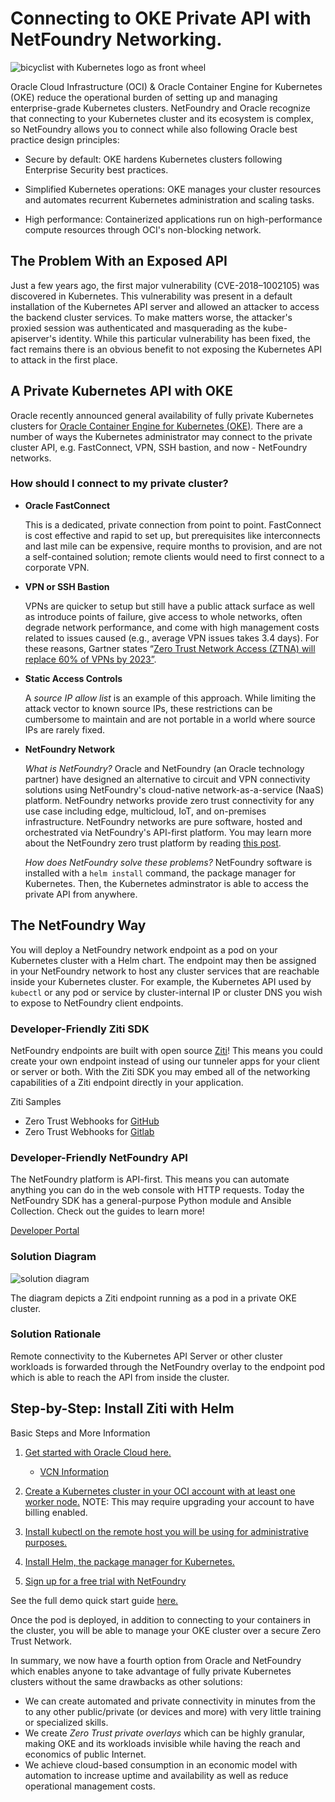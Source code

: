 
# Connecting to OKE Private API with NetFoundry Networking.

![bicyclist with Kubernetes logo as front wheel](basic/nfkubbiker.jpg)

Oracle Cloud Infrastructure (OCI) & Oracle Container Engine for Kubernetes (OKE) reduce the operational burden of setting up and managing enterprise-grade Kubernetes clusters. NetFoundry and Oracle recognize that connecting to your Kubernetes cluster and its ecosystem is complex, so NetFoundry allows you to connect while also following Oracle best practice design principles:

* Secure by default: OKE hardens Kubernetes clusters following Enterprise Security best practices.

* Simplified Kubernetes operations: OKE manages your cluster resources and automates recurrent Kubernetes administration and scaling tasks.

* High performance: Containerized applications run on high-performance compute resources through OCI's non-blocking network.

## The Problem With an Exposed API

Just a few years ago, the first major vulnerability (CVE-2018–1002105) was discovered in Kubernetes. This vulnerability was present in a default installation of the Kubernetes API server and allowed an attacker to access the backend cluster services. To make matters worse, the attacker's proxied session was authenticated and masquerading as the kube-apiserver's identity. While this particular vulnerability has been fixed, the fact remains there is an obvious benefit to not exposing the Kubernetes API to attack in the first place.

## A Private Kubernetes API with OKE

Oracle recently announced general availability of fully private Kubernetes clusters for [Oracle Container Engine for Kubernetes (OKE)](https://blogs.oracle.com/cloud-infrastructure/announcing-private-kubernetes-clusters). There are a number of ways the Kubernetes administrator may connect to the private cluster API, e.g. FastConnect, VPN, SSH bastion, and now - NetFoundry networks.

### How should I connect to my private cluster?

* **Oracle FastConnect** 

    This is a dedicated, private connection from point to point. FastConnect is cost effective and rapid to set up, but prerequisites like interconnects and last mile can be expensive, require months to provision, and are not a self-contained solution; remote clients would need to first connect to a corporate VPN.

* **VPN or SSH Bastion**

    VPNs are quicker to setup but still have a public attack surface as well as introduce points of failure, give access to whole networks, often degrade network performance, and come with high management costs related to issues caused (e.g., average VPN issues takes 3.4 days). For these reasons, Gartner states “[Zero Trust Network Access (ZTNA) will replace 60% of VPNs by 2023”](https://www.gartner.com/teamsiteanalytics/servePDF?g=/imagesrv/media-products/pdf/Qi-An-Xin/Qi-An-Xin-1-1OKONUN2.pdf).

* **Static Access Controls**

    A *source IP allow list* is an example of this approach. While limiting the attack vector to known source IPs, these restrictions can be cumbersome to maintain and are not portable in a world where source IPs are rarely fixed.

* **NetFoundry Network**

    *What is NetFoundry?* Oracle and NetFoundry (an Oracle technology partner) have designed an alternative to circuit and VPN connectivity solutions using NetFoundry's cloud-native network-as-a-service (NaaS) platform. NetFoundry networks provide zero trust connectivity for any use case including edge, multicloud, IoT, and on-premises infrastructure. NetFoundry networks are pure software, hosted and orchestrated via NetFoundry's API-first platform. You may learn more about the NetFoundry zero trust platform by reading [this post](https://blogs.oracle.com/cloud-infrastructure/zero-trust-network-access-with-netfoundry).
    
    *How does NetFoundry solve these problems?* NetFoundry software is installed with a `helm install` command, the package manager for Kubernetes. Then, the Kubernetes adminstrator is able to access the private API from anywhere.

## The NetFoundry Way

You will deploy a NetFoundry network endpoint as a pod on your Kubernetes cluster with a Helm chart. The endpoint may then be assigned in your NetFoundry network to host any cluster services that are reachable inside your Kubernetes cluster. For example, the Kubernetes API used by `kubectl` or any pod or service by cluster-internal IP or cluster DNS you wish to expose to NetFoundry client endpoints.

### Developer-Friendly Ziti SDK

NetFoundry endpoints are built with open source [Ziti](https://ziti.dev/)! This  means you could create your own endpoint instead of using our tunneler apps for your client or server or both. With the Ziti SDK you may embed all of the networking capabilities of a Ziti endpoint directly in your application.

Ziti Samples
<!-- TODO: need more samples here -->
* Zero Trust Webhooks for [GitHub](https://github.com/openziti/ziti-webhook-action)
* Zero Trust Webhooks for [Gitlab](https://github.com/openziti/ziti-gitlab-webhook)

### Developer-Friendly NetFoundry API

The NetFoundry platform is API-first. This means you can automate anything you can do in the web console with HTTP requests. Today the NetFoundry SDK has a general-purpose Python module and Ansible Collection. Check out the guides to learn more!

[Developer Portal](https://developer.netfoundry.io/)

### Solution Diagram

![solution diagram](screenshot/oci-k8s-with-GIT.png)

The diagram depicts a Ziti endpoint running as a pod in a private OKE cluster.

### Solution Rationale

Remote connectivity to the Kubernetes API Server or other cluster workloads is forwarded through the NetFoundry overlay to the endpoint pod which is able to reach the API from inside the cluster.

## Step-by-Step: Install Ziti with Helm

Basic Steps and More Information

1. [Get started with Oracle Cloud here.](https://www.oracle.com/cloud/free/)
    - [VCN Information](https://docs.oracle.com/en-us/iaas/Content/GSG/Tasks/creatingnetwork.htm)
    
2. [Create a Kubernetes cluster in your OCI account with at least one worker node.](https://docs.oracle.com/en-us/iaas/Content/ContEng/Tasks/contengcreatingclusterusingoke.htm)
NOTE: This may require upgrading your account to have billing enabled.
3. [Install kubectl on the remote host you will be using for administrative purposes.](https://kubernetes.io/docs/tasks/tools/)
4. [Install Helm, the package manager for Kubernetes.](https://helm.sh/docs/intro/quickstart/)
5. [Sign up for a free trial with NetFoundry](https://nfconsole.io/signup)

See the full demo quick start guide [here.](https://developer.netfoundry.io/guides/kubernetes/)

Once the pod is deployed, in addition to connecting to your containers in the cluster, you will be able to manage your OKE cluster over a secure Zero Trust Network.

In summary, we now have a fourth option from Oracle and NetFoundry which enables anyone to take advantage of fully private Kubernetes clusters without the same drawbacks as other solutions:

* We can create automated and private connectivity in minutes from the to any other public/private (or devices and more) with very little training or specialized skills.
* We create *Zero Trust private overlays* which can be highly granular, making OKE and its workloads invisible while having the reach and economics of public Internet.
* We achieve cloud-based consumption in an economic model with automation to increase uptime and availability as well as reduce operational management costs.
